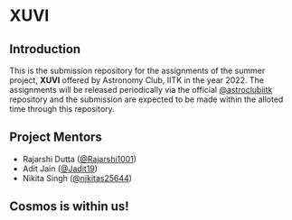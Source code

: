 # XUVI

## Introduction
This is the submission repository for the assignments of the summer project, <b>XUVI</b> offered by Astronomy Club, IITK in the year 2022. The assignments will be released periodically via the official <a href="https://github.com/astroclubiitk">@astroclubiitk</a> repository and the submission are expected to be made within the alloted time through this repository.

## Project Mentors
- Rajarshi Dutta (<a href="https://github.com/Rajarshi1001">@Rajarshi1001</a>)
- Adit Jain (<a href="https://github.com/Jadit19">@Jadit19</a>)
- Nikita Singh (<a href="https://github.com/nikitas25644">@nikitas25644</a>)

## Cosmos is within us!
